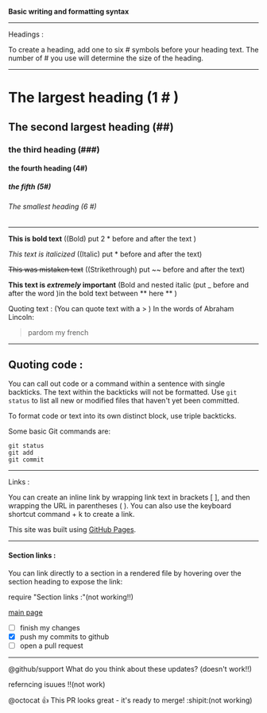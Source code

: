 **Basic writing and formatting syntax**
***

Headings : 

To create a heading, add one to six # symbols before your heading text. The number of # you use will determine the size of the heading.

***
# The largest heading (1 # )

## The second largest heading (##)
### the third heading (###)
#### the fourth heading (4#)
##### the fifth (5#)
###### The smallest heading (6 #)

***
**This is bold text** ((Bold) put 2 * before and after the text )

*This text is italicized* ((Italic) put * before and after the text)

~~This was mistaken text~~ ((Strikethrough) put ~~ before and after the text)

**This text is _extremely_ important** (Bold and nested italic (put _ before and after the word )in the bold text between ** here  ** )

Quoting text : (You can quote text with a > ) 
In the words of Abraham Lincoln: 
> pardom my french 
***
## Quoting code :

You can call out code or a command within a sentence with single backticks. The text within the backticks will not be formatted.
Use `git status` to list all new or modified files that haven't yet been committed.

To format code or text into its own distinct block, use triple backticks.

Some basic Git commands are:
```
git status
git add
git commit
```

***
Links :

You can create an inline link by wrapping link text in brackets [ ], and then wrapping the URL in parentheses ( ). You can also use the keyboard shortcut command + k to create a link.

This site was built using [GitHub Pages](https://pages.github.com/).

***
#### Section links :

You can link directly to a section in a rendered file by hovering over the section heading to expose the link:

require "Section links :"(not working!!)

[main page](README.md)

* [   ] finish my changes 
* [x] push my commits to github 
* [ ] open a pull request
***

@github/support What do you think about these updates? (doesn't work!!)

referncing isuues !!(not work)

@octocat :+1: This PR looks great - it's ready to merge! :shipit:(not working)
















